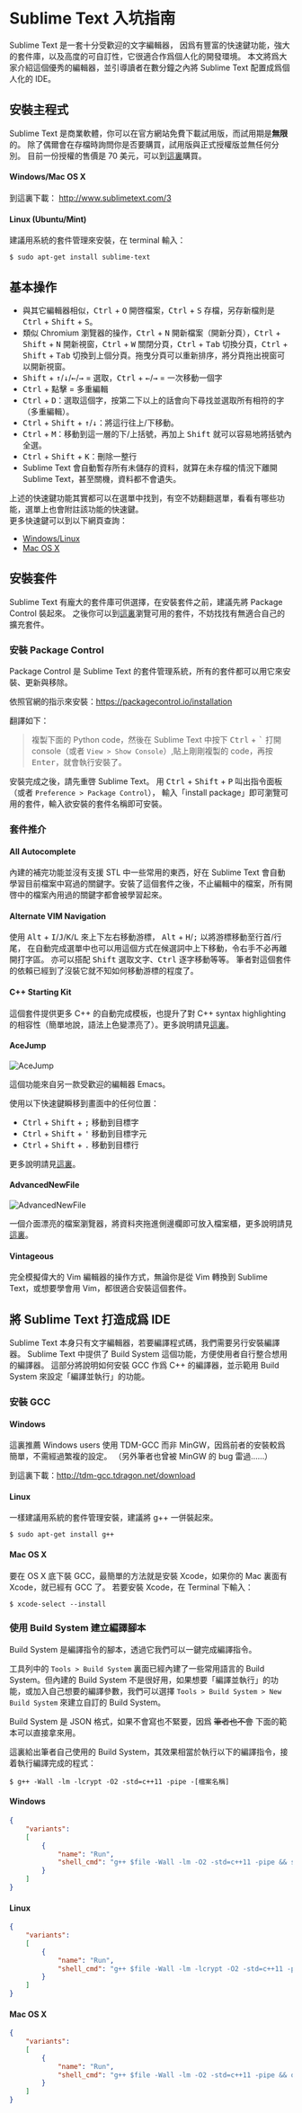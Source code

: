 # Sublime Text 入坑指南

Sublime Text 是一套十分受歡迎的文字編輯器，
因爲有豐富的快速鍵功能，強大的套件庫，以及高度的可自訂性，它很適合作爲個人化的開發環境。
本文將爲大家介紹這個優秀的編輯器，並引導讀者在數分鐘之內將 Sublime Text 配置成爲個人化的 IDE。

## 安裝主程式

Sublime Text 是商業軟體，你可以在官方網站免費下載試用版，而試用期是**無限**的。
除了偶爾會在存檔時詢問你是否要購買，試用版與正式授權版並無任何分別。
目前一份授權的售價是 70 美元，可以到[這裏](http://www.sublimetext.com/buy)購買。

#### Windows/Mac OS X

到這裏下載：
http://www.sublimetext.com/3

#### Linux (Ubuntu/Mint)

建議用系統的套件管理來安裝，在 terminal 輸入：

``` shell
$ sudo apt-get install sublime-text
```

## 基本操作

* 與其它編輯器相似，<kbd>Ctrl</kbd> + <kbd>O</kbd> 開啓檔案，<kbd>Ctrl</kbd> + <kbd>S</kbd> 存檔，另存新檔則是 <kbd>Ctrl</kbd> + <kbd>Shift</kbd> + <kbd>S</kbd>。
* 類似 Chromium 瀏覽器的操作，<kbd>Ctrl</kbd> + <kbd>N</kbd> 開新檔案（開新分頁），<kbd>Ctrl</kbd> + <kbd>Shift</kbd> + <kbd>N</kbd> 開新視窗，<kbd>Ctrl</kbd> + <kbd>W</kbd> 關閉分頁，<kbd>Ctrl</kbd> + <kbd>Tab</kbd> 切換分頁，<kbd>Ctrl</kbd> + <kbd>Shift</kbd> + <kbd>Tab</kbd> 切換到上個分頁。拖曳分頁可以重新排序，將分頁拖出視窗可以開新視窗。
* <kbd>Shift</kbd> + <kbd>↑</kbd>/<kbd>↓</kbd>/<kbd>←</kbd>/<kbd>→</kbd> = 選取，<kbd>Ctrl</kbd> + <kbd>←</kbd>/<kbd>→</kbd> = 一次移動一個字
* <kbd>Ctrl</kbd> + 點擊 = 多重編輯
* <kbd>Ctrl</kbd> + <kbd>D</kbd>：選取這個字，按第二下以上的話會向下尋找並選取所有相符的字（多重編輯）。
* <kbd>Ctrl</kbd> + <kbd>Shift</kbd> + <kbd>↑</kbd>/<kbd>↓</kbd>：將這行往上/下移動。
* <kbd>Ctrl</kbd> + <kbd>M</kbd>：移動到這一層的下/上括號，再加上 <kbd>Shift</kbd> 就可以容易地將括號內全選。
* <kbd>Ctrl</kbd> + <kbd>Shift</kbd> + <kbd>K</kbd>：刪除一整行
* Sublime Text 會自動暫存所有未儲存的資料，就算在未存檔的情況下離開 Sublime Text，甚至關機，資料都不會遺失。

上述的快速鍵功能其實都可以在選單中找到，有空不妨翻翻選單，看看有哪些功能，選單上也會附註該功能的快速鍵。<br/>
更多快速鍵可以到以下網頁查詢：
* [Windows/Linux](http://docs.sublimetext.info/en/latest/reference/keyboard_shortcuts_win.html)
* [Mac OS X](http://docs.sublimetext.info/en/latest/reference/keyboard_shortcuts_osx.html)

## 安裝套件

Sublime Text 有龐大的套件庫可供選擇，在安裝套件之前，建議先將 Package Control 裝起來。
之後你可以到[這裏](https://packagecontrol.io/browse)瀏覽可用的套件，不妨找找有無適合自己的擴充套件。

### 安裝 Package Control

Package Control 是 Sublime Text 的套件管理系統，所有的套件都可以用它來安裝、更新與移除。

依照官網的指示來安裝：https://packagecontrol.io/installation

翻譯如下：

> 複製下面的 Python code，然後在 Sublime Text 中按下 <kbd>Ctrl</kbd> + <kbd>\`</kbd> 打開 console（或者 `View > Show Console`）,貼上剛剛複製的 code，再按 <kbd>Enter</kbd>，就會執行安裝了。

安裝完成之後，請先重啓 Sublime Text。
用 <kbd>Ctrl</kbd> + <kbd>Shift</kbd> + <kbd>P</kbd> 叫出指令面板（或者 `Preference > Package Control`），
輸入「install package」即可瀏覽可用的套件，輸入欲安裝的套件名稱即可安裝。

### 套件推介

#### All Autocomplete

內建的補完功能並沒有支援 STL 中一些常用的東西，好在 Sublime Text 會自動學習目前檔案中寫過的關鍵字。安裝了這個套件之後，不止編輯中的檔案，所有開啓中的檔案內用過的關鍵字都會被學習起來。

#### Alternate VIM Navigation

使用 <kbd>Alt</kbd> + <kbd>I</kbd>/<kbd>J</kbd>/<kbd>K</kbd>/<kbd>L</kbd> 來上下左右移動游標，
<kbd>Alt</kbd> + <kbd>H</kbd>/<kbd>;</kbd> 以將游標移動至行首/行尾，
在自動完成選單中也可以用這個方式在候選詞中上下移動，令右手不必再離開打字區。
亦可以搭配 <kbd>Shift</kbd> 選取文字、<kbd>Ctrl</kbd> 逐字移動等等。
筆者對這個套件的依賴已經到了沒裝它就不知如何移動游標的程度了。

#### C++ Starting Kit

這個套件提供更多 C++ 的自動完成模板，也提升了對 C++ syntax highlighting 的相容性（簡單地說，語法上色變漂亮了）。更多說明請見[這裏](https://packagecontrol.io/packages/C%2B%2B%20Starting%20Kit)。

#### AceJump

![AceJump](https://cloud.githubusercontent.com/assets/8056203/10858871/92069504-7f58-11e5-8593-e373121fd917.gif)

這個功能來自另一款受歡迎的編輯器 Emacs。

使用以下快速鍵瞬移到畫面中的任何位置：
* <kbd>Ctrl</kbd> + <kbd>Shift</kbd> + <kbd>;</kbd> 移動到目標字
* <kbd>Ctrl</kbd> + <kbd>Shift</kbd> + <kbd>'</kbd> 移動到目標字元 
* <kbd>Ctrl</kbd> + <kbd>Shift</kbd> + <kbd>.</kbd> 移動到目標行

更多說明請見[這裏](https://packagecontrol.io/packages/AceJump)。

#### AdvancedNewFile

![AdvancedNewFile](https://cloud.githubusercontent.com/assets/9604053/11331052/4bb42544-91f0-11e5-9296-0edd78e503ca.png)

一個介面漂亮的檔案瀏覽器，將資料夾拖進側邊欄即可放入檔案櫃，更多說明請見[這裏](https://packagecontrol.io/packages/AdvancedNewFile)。

#### Vintageous

完全模擬偉大的 Vim 編輯器的操作方式，無論你是從 Vim 轉換到 Sublime Text，或想要學會用 Vim，都很適合安裝這個套件。

## 將 Sublime Text 打造成爲 IDE

Sublime Text 本身只有文字編輯器，若要編譯程式碼，我們需要另行安裝編譯器。
Sublime Text 中提供了 Build System 這個功能，方便使用者自行整合想用的編譯器。
這部分將說明如何安裝 GCC 作爲 C++ 的編譯器，並示範用 Build System 來設定「編譯並執行」的功能。

### 安裝 GCC

#### Windows

這裏推薦 Windows users 使用 TDM-GCC 而非 MinGW，因爲前者的安裝較爲簡單，不需經過繁複的設定。
（另外筆者也曾被 MinGW 的 bug 雷過……）

到這裏下載：http://tdm-gcc.tdragon.net/download

#### Linux

一樣建議用系統的套件管理安裝，建議將 g++ 一併裝起來。

``` shell
$ sudo apt-get install g++
```

#### Mac OS X

要在 OS X 底下裝 GCC，最簡單的方法就是安裝 Xcode，如果你的 Mac 裏面有 Xcode，就已經有 GCC 了。
若要安裝 Xcode，在 Terminal 下輸入：

``` shell
$ xcode-select --install
```

### 使用 Build System 建立編譯腳本

Build System 是編譯指令的腳本，透過它我們可以一鍵完成編譯指令。

工具列中的 `Tools > Build System` 裏面已經內建了一些常用語言的 Build System。但內建的 Build System 不是很好用，如果想要「編譯並執行」的功能，或加入自己想要的編譯參數，我們可以選擇 `Tools > Build System > New Build System` 來建立自訂的 Build System。

Build System 是 JSON 格式，如果不會寫也不緊要，因爲 ~~筆者也不會~~ 下面的範本可以直接拿來用。

這裏給出筆者自己使用的 Build System，其效果相當於執行以下的編譯指令，接着執行編譯完成的程式：

``` shell
$ g++ -Wall -lm -lcrypt -O2 -std=c++11 -pipe -[檔案名稱]
```

#### Windows

``` json
{
    "variants":
    [
        {
            "name": "Run",
            "shell_cmd": "g++ $file -Wall -lm -O2 -std=c++11 -pipe && start cmd /k a"
        }
    ]
}
```

#### Linux

``` json
{
    "variants":
    [
        {
            "name": "Run",
			"shell_cmd": "g++ $file -Wall -lm -lcrypt -O2 -std=c++11 -pipe && gnome-terminal -x bash -c \"./a.out; read -p \\\"[Press any key]\\\"\""
        }
    ]
}
```

#### Mac OS X

``` json
{
    "variants":
    [
        {
            "name": "Run",
            "shell_cmd": "g++ $file -Wall -lm -O2 -std=c++11 -pipe && open -a Terminal ./a.out"
        }
    ]
}

```
